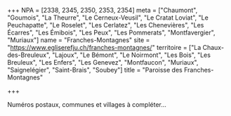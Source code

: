 +++
NPA = [2338, 2345, 2350, 2353, 2354]
meta = ["Chaumont", "Goumois", "La Theurre", "Le Cerneux-Veusil", "Le Cratat Loviat", "Le Peuchapatte", "Le Roselet", "Les Cerlatez", "Les Chenevières", "Les Écarres", "Les Émibois", "Les Peux", "Les Pommerats", "Montfavergier", "Muriaux"]
name = "Franches-Montagnes"
site = "https://www.egliserefju.ch/franches-montagnes/"
territoire = ["La Chaux-des-Breuleux", "Lajoux", "Le Bémont", "Le Noirmont", "Les Bois", "Les Breuleux", "Les Enfers", "Les Genevez", "Montfaucon", "Muriaux", "Saignelégier", "Saint-Brais", "Soubey"]
title = "Paroisse des Franches-Montagnes"

+++

Numéros postaux, communes et villages à compléter...